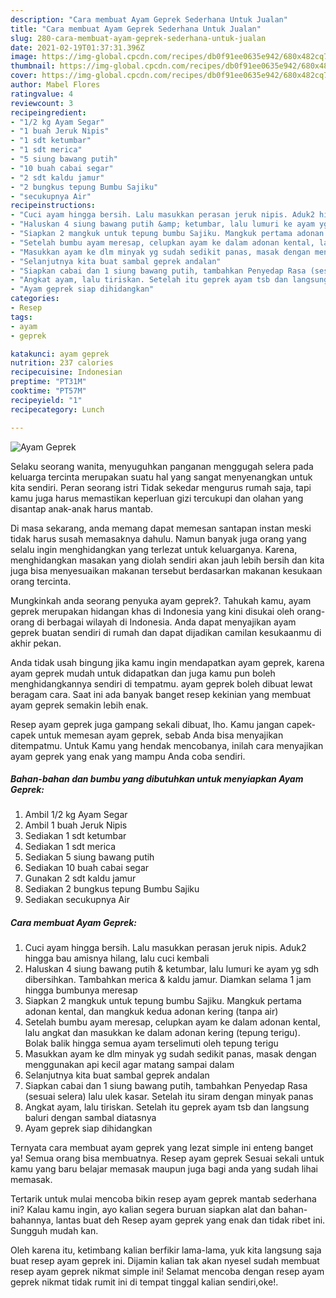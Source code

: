 ```yaml
---
description: "Cara membuat Ayam Geprek Sederhana Untuk Jualan"
title: "Cara membuat Ayam Geprek Sederhana Untuk Jualan"
slug: 280-cara-membuat-ayam-geprek-sederhana-untuk-jualan
date: 2021-02-19T01:37:31.396Z
image: https://img-global.cpcdn.com/recipes/db0f91ee0635e942/680x482cq70/ayam-geprek-foto-resep-utama.jpg
thumbnail: https://img-global.cpcdn.com/recipes/db0f91ee0635e942/680x482cq70/ayam-geprek-foto-resep-utama.jpg
cover: https://img-global.cpcdn.com/recipes/db0f91ee0635e942/680x482cq70/ayam-geprek-foto-resep-utama.jpg
author: Mabel Flores
ratingvalue: 4
reviewcount: 3
recipeingredient:
- "1/2 kg Ayam Segar"
- "1 buah Jeruk Nipis"
- "1 sdt ketumbar"
- "1 sdt merica"
- "5 siung bawang putih"
- "10 buah cabai segar"
- "2 sdt kaldu jamur"
- "2 bungkus tepung Bumbu Sajiku"
- "secukupnya Air"
recipeinstructions:
- "Cuci ayam hingga bersih. Lalu masukkan perasan jeruk nipis. Aduk2 hingga bau amisnya hilang, lalu cuci kembali"
- "Haluskan 4 siung bawang putih &amp; ketumbar, lalu lumuri ke ayam yg sdh dibersihkan. Tambahkan merica &amp; kaldu jamur. Diamkan selama 1 jam hingga bumbunya meresap"
- "Siapkan 2 mangkuk untuk tepung bumbu Sajiku. Mangkuk pertama adonan kental, dan mangkuk kedua adonan kering (tanpa air)"
- "Setelah bumbu ayam meresap, celupkan ayam ke dalam adonan kental, lalu angkat dan masukkan ke dalam adonan kering (tepung terigu). Bolak balik hingga semua ayam terselimuti oleh tepung terigu"
- "Masukkan ayam ke dlm minyak yg sudah sedikit panas, masak dengan menggunakan api kecil agar matang sampai dalam"
- "Selanjutnya kita buat sambal geprek andalan"
- "Siapkan cabai dan 1 siung bawang putih, tambahkan Penyedap Rasa (sesuai selera) lalu ulek kasar. Setelah itu siram dengan minyak panas"
- "Angkat ayam, lalu tiriskan. Setelah itu geprek ayam tsb dan langsung baluri dengan sambal diatasnya"
- "Ayam geprek siap dihidangkan"
categories:
- Resep
tags:
- ayam
- geprek

katakunci: ayam geprek 
nutrition: 237 calories
recipecuisine: Indonesian
preptime: "PT31M"
cooktime: "PT57M"
recipeyield: "1"
recipecategory: Lunch

---
```



![Ayam Geprek](https://img-global.cpcdn.com/recipes/db0f91ee0635e942/680x482cq70/ayam-geprek-foto-resep-utama.jpg)

Selaku seorang wanita, menyuguhkan panganan menggugah selera pada keluarga tercinta merupakan suatu hal yang sangat menyenangkan untuk kita sendiri. Peran seorang istri Tidak sekedar mengurus rumah saja, tapi kamu juga harus memastikan keperluan gizi tercukupi dan olahan yang disantap anak-anak harus mantab.

Di masa  sekarang, anda memang dapat memesan santapan instan meski tidak harus susah memasaknya dahulu. Namun banyak juga orang yang selalu ingin menghidangkan yang terlezat untuk keluarganya. Karena, menghidangkan masakan yang diolah sendiri akan jauh lebih bersih dan kita juga bisa menyesuaikan makanan tersebut berdasarkan makanan kesukaan orang tercinta. 



Mungkinkah anda seorang penyuka ayam geprek?. Tahukah kamu, ayam geprek merupakan hidangan khas di Indonesia yang kini disukai oleh orang-orang di berbagai wilayah di Indonesia. Anda dapat menyajikan ayam geprek buatan sendiri di rumah dan dapat dijadikan camilan kesukaanmu di akhir pekan.

Anda tidak usah bingung jika kamu ingin mendapatkan ayam geprek, karena ayam geprek mudah untuk didapatkan dan juga kamu pun boleh menghidangkannya sendiri di tempatmu. ayam geprek boleh dibuat lewat beragam cara. Saat ini ada banyak banget resep kekinian yang membuat ayam geprek semakin lebih enak.

Resep ayam geprek juga gampang sekali dibuat, lho. Kamu jangan capek-capek untuk memesan ayam geprek, sebab Anda bisa menyajikan ditempatmu. Untuk Kamu yang hendak mencobanya, inilah cara menyajikan ayam geprek yang enak yang mampu Anda coba sendiri.

<!--inarticleads1-->

##### Bahan-bahan dan bumbu yang dibutuhkan untuk menyiapkan Ayam Geprek:

1. Ambil 1/2 kg Ayam Segar
1. Ambil 1 buah Jeruk Nipis
1. Sediakan 1 sdt ketumbar
1. Sediakan 1 sdt merica
1. Sediakan 5 siung bawang putih
1. Sediakan 10 buah cabai segar
1. Gunakan 2 sdt kaldu jamur
1. Sediakan 2 bungkus tepung Bumbu Sajiku
1. Sediakan secukupnya Air




<!--inarticleads2-->

##### Cara membuat Ayam Geprek:

1. Cuci ayam hingga bersih. Lalu masukkan perasan jeruk nipis. Aduk2 hingga bau amisnya hilang, lalu cuci kembali
1. Haluskan 4 siung bawang putih &amp; ketumbar, lalu lumuri ke ayam yg sdh dibersihkan. Tambahkan merica &amp; kaldu jamur. Diamkan selama 1 jam hingga bumbunya meresap
1. Siapkan 2 mangkuk untuk tepung bumbu Sajiku. Mangkuk pertama adonan kental, dan mangkuk kedua adonan kering (tanpa air)
1. Setelah bumbu ayam meresap, celupkan ayam ke dalam adonan kental, lalu angkat dan masukkan ke dalam adonan kering (tepung terigu). Bolak balik hingga semua ayam terselimuti oleh tepung terigu
1. Masukkan ayam ke dlm minyak yg sudah sedikit panas, masak dengan menggunakan api kecil agar matang sampai dalam
1. Selanjutnya kita buat sambal geprek andalan
1. Siapkan cabai dan 1 siung bawang putih, tambahkan Penyedap Rasa (sesuai selera) lalu ulek kasar. Setelah itu siram dengan minyak panas
1. Angkat ayam, lalu tiriskan. Setelah itu geprek ayam tsb dan langsung baluri dengan sambal diatasnya
1. Ayam geprek siap dihidangkan




Ternyata cara membuat ayam geprek yang lezat simple ini enteng banget ya! Semua orang bisa membuatnya. Resep ayam geprek Sesuai sekali untuk kamu yang baru belajar memasak maupun juga bagi anda yang sudah lihai memasak.

Tertarik untuk mulai mencoba bikin resep ayam geprek mantab sederhana ini? Kalau kamu ingin, ayo kalian segera buruan siapkan alat dan bahan-bahannya, lantas buat deh Resep ayam geprek yang enak dan tidak ribet ini. Sungguh mudah kan. 

Oleh karena itu, ketimbang kalian berfikir lama-lama, yuk kita langsung saja buat resep ayam geprek ini. Dijamin kalian tak akan nyesel sudah membuat resep ayam geprek nikmat simple ini! Selamat mencoba dengan resep ayam geprek nikmat tidak rumit ini di tempat tinggal kalian sendiri,oke!.

